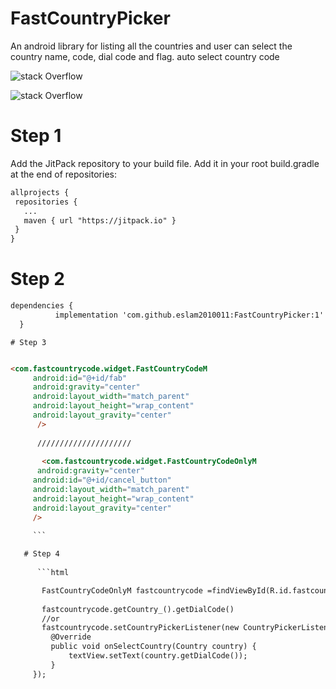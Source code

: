 # FastCountryPicker
An android library for listing all the countries and user can select the country name, code, dial code and flag.
auto select country code 

![stack Overflow](https://firebasestorage.googleapis.com/v0/b/myapplication-87d95.appspot.com/o/213087031_4275310019182098_1240683911978017221_n.jpg?alt=media&token=eaad1512-a38f-4210-8945-b56768f4b8b1)

![stack Overflow](https://scontent.fcai20-4.fna.fbcdn.net/v/t1.15752-9/217135340_4091486820938264_6123306934561927069_n.jpg?_nc_cat=106&ccb=1-5&_nc_sid=ae9488&_nc_eui2=AeH7es3EIVqf2-xM6L3YLGwmwVsGiKUKeF_BWwaIpQp4XzeoirNNEGhg8TlSwbGSzLawQs0lNCZPVhHaScZn_DIu&_nc_ohc=k2PnjM0jJ1UAX9hBAYK&_nc_ht=scontent.fcai20-4.fna&oh=a9fea3cf3a00361a88a685ef9c18393b&oe=61749B39)

 # Step 1

Add the JitPack repository to your build file. Add it in your root build.gradle at the end of repositories:


 ```html
 allprojects {
  repositories {
    ...
    maven { url "https://jitpack.io" }
  }
}
 ```
 
  # Step 2
 
  
  ```html
 dependencies {
	        implementation 'com.github.eslam2010011:FastCountryPicker:1'
	}
  
 ```
  
    # Step 3

   ```html

   <com.fastcountrycode.widget.FastCountryCodeM
        android:id="@+id/fab"
        android:gravity="center"
        android:layout_width="match_parent"
        android:layout_height="wrap_content"
        android:layout_gravity="center"
         />
         
         /////////////////////
         
          <com.fastcountrycode.widget.FastCountryCodeOnlyM
         android:gravity="center"
        android:id="@+id/cancel_button"
        android:layout_width="match_parent"
        android:layout_height="wrap_content"
        android:layout_gravity="center"
        />
        
        ```
  
      # Step 4
      
         ```html

          FastCountryCodeOnlyM fastcountrycode =findViewById(R.id.fastcountrycode);
          
          fastcountrycode.getCountry_().getDialCode()
          //or
          fastcountrycode.setCountryPickerListener(new CountryPickerListener() {
            @Override
            public void onSelectCountry(Country country) {
                textView.setText(country.getDialCode());
            }
        });

```
